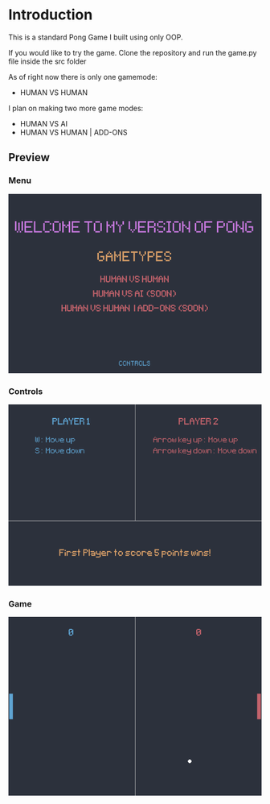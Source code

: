 # Introduction 

This is a standard Pong Game I built using only OOP.

If you would like to try the game. Clone the repository and run the game.py file inside the src folder

As of right now there is only one gamemode:

 - HUMAN VS HUMAN
 
 I plan on making two more game modes:
 
 - HUMAN VS AI
 - HUMAN VS HUMAN | ADD-ONS

## Preview
### Menu
![Menu](readmeimages/Menu.png?raw=true)

### Controls
![Controls](readmeimages/controls.png?raw=true)

### Game
![Game](readmeimages/game.png?raw=true)



